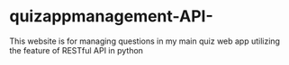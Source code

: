 # quizappmanagement-API-
This website is for managing questions in my main quiz web app utilizing the feature of RESTful API in python
